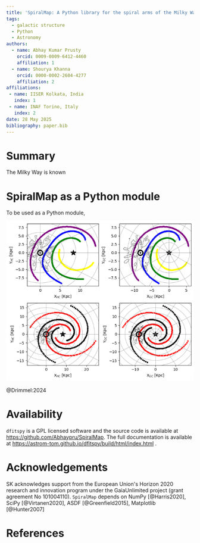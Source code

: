 ```yaml
---
title: 'SpiralMap: A Python library for the spiral arms of the Milky Way'
tags:
  - galactic structure
  - Python
  - Astronomy
authors:
  - name: Abhay Kumar Prusty 
    orcid: 0009-0009-6412-4460
    affiliation: 1
  - name: Shourya Khanna 
    orcid: 0000-0002-2604-4277
    affiliation: 2 
affiliations:
 - name: IISER Kolkata, India
   index: 1
 - name: INAF Torino, Italy
   index: 2 
date: 28 May 2025
bibliography: paper.bib
---
```



# Summary
The Milky Way is known 


# SpiralMap as a Python module
To be used as a Python module, 


![Left: posterior distribution of an event in log10(timescale)-log10(parallax) space, overlaid on 'star', 'white dwarf', 'neutron star' and 'black hole' contours. Right: bars showing probabilities of that event belonging to each of the lens populations.\label{spiral}](spiral.png)

@Drimmel:2024


# Availability

``dfitspy`` is a GPL licensed software and the source code is available at https://github.com/Abhaypru/SpiralMap. The full documentation is available at https://astrom-tom.github.io/dfitspy/build/html/index.html .

# Acknowledgements

SK acknowledges support from the European Union's Horizon 2020 research and innovation program under the GaiaUnlimited project (grant agreement No 101004110).
`SpiralMap` depends on NumPy [@Harris2020], SciPy [@Virtanen2020], ASDF [@Greenfield2015], Matplotlib [@Hunter2007]

# References

